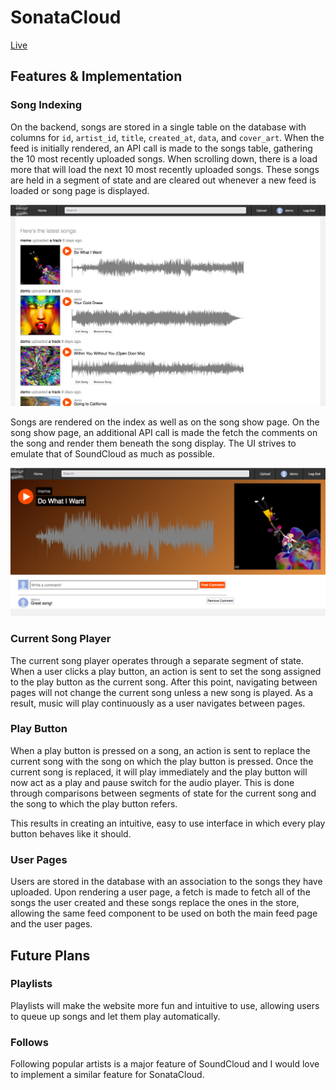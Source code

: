 # SonataCloud

[Live][heroku]

[heroku]: http://sonatacloud.us/#/

## Features & Implementation

### Song Indexing

On the backend, songs are stored in a single table on the database with columns for `id`, `artist_id`, `title`, `created_at`, `data`, and `cover_art`. When the feed is initially rendered, an API call is made to the songs table, gathering the 10 most recently uploaded songs. When scrolling down, there is a load more that will load the next 10 most recently uploaded songs. These songs are held in a segment of state and are cleared out whenever a new feed is loaded or song page is displayed.

![image of song index](docs/screenshots/song_index.png)

Songs are rendered on the index as well as on the song show page. On the song show page, an additional API call is made the fetch the comments on the song and render them beneath the song display. The UI strives to emulate that of SoundCloud as much as possible.

![image of song show](docs/screenshots/song_show.png)

### Current Song Player

The current song player operates through a separate segment of state. When a user clicks a play button, an action is sent to set the song assigned to the play button as the current song. After this point, navigating between pages will not change the current song unless a new song is played. As a result, music will play continuously as a user navigates between pages.

### Play Button

When a play button is pressed on a song, an action is sent to replace the current song with the song on which the play button is pressed. Once the current song is replaced, it will play immediately and the play button will now act as a play and pause switch for the audio player. This is done through comparisons between segments of state for the current song and the song to which the play button refers.

This results in creating an intuitive, easy to use interface in which every play button behaves like it should.

### User Pages

Users are stored in the database with an association to the songs they have uploaded. Upon rendering a user page, a fetch is made to fetch all of the songs the user created and these songs replace the ones in the store, allowing the same feed component to be used on both the main feed page and the user pages.

## Future Plans

### Playlists

Playlists will make the website more fun and intuitive to use, allowing users to queue up songs and let them play automatically.

### Follows

Following popular artists is a major feature of SoundCloud and I would love to implement a similar feature for SonataCloud.
